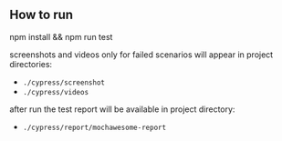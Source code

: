 ## How to run
npm install && npm run test

screenshots and videos only for failed scenarios will appear in project directories: 
- `./cypress/screenshot`
- `./cypress/videos`

after run the test report will be available in project directory:
- `./cypress/report/mochawesome-report`